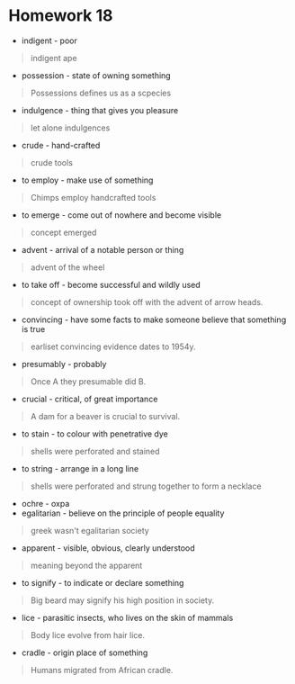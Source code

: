 # Homework 18

- indigent - poor
> indigent ape
- possession - state of owning something
> Possessions defines us as a scpecies
- indulgence - thing that gives you pleasure
> let alone indulgences
- crude - hand-crafted
> crude tools
- to employ - make use of something
> Chimps employ handcrafted tools
- to emerge - come out of nowhere and become visible
> concept emerged
- advent - arrival of a notable person or thing
> advent of the wheel
- to take off - become successful and wildly used
> concept of ownership took off with the advent of arrow heads.
- convincing - have some facts to make someone believe that something is true
> earliset convincing evidence dates to 1954y.
- presumably - probably
> Once A they presumable did B.
- crucial - critical, of great importance
> A dam for a beaver is crucial to survival.
- to stain - to colour with penetrative dye
> shells were perforated and stained
- to string - arrange in a long line
> shells were perforated and strung together to form a necklace
- ochre - охра
- egalitarian - believe on the principle of people equality
> greek wasn't egalitarian society
- apparent - visible, obvious, clearly understood
> meaning beyond the apparent
- to signify - to indicate or declare something
> Big beard may signify his high position in society.
- lice - parasitic insects, who lives on the skin of mammals
> Body lice evolve from hair lice.
- cradle - origin place of something
> Humans migrated from African cradle.
